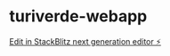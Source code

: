 # turiverde-webapp

[Edit in StackBlitz next generation editor ⚡️](https://stackblitz.com/~/github.com/laespina/turiverde-webapp)